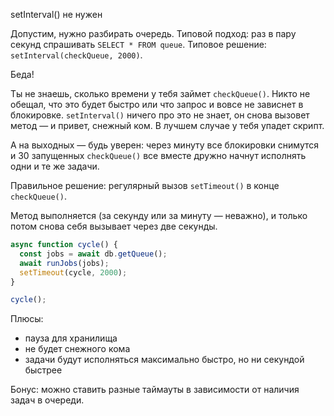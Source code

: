 setInterval() не нужен

Допустим, нужно разбирать очередь. Типовой подход: раз в пару секунд спрашивать `SELECT * FROM queue`. Типовое решение: `setInterval(checkQueue, 2000)`.

Беда!

Ты не знаешь, сколько времени у тебя займет `checkQueue()`. Никто не обещал, что это будет быстро или что запрос и вовсе не зависнет в блокировке. `setInterval()` ничего про это не знает, он снова вызовет метод — и привет, снежный ком. В лучшем случае у тебя упадет скрипт.

А на выходных — будь уверен: через минуту все блокировки снимутся и 30 запущенных `checkQueue()` все вместе дружно начнут исполнять одни и те же задачи.

Правильное решение: регулярный вызов `setTimeout()` в конце `checkQueue()`.

Метод выполняется (за секунду или за минуту — неважно), и только потом снова себя вызывает через две секунды.

```javascript
async function cycle() {
  const jobs = await db.getQueue();
  await runJobs(jobs);
  setTimeout(cycle, 2000);
}

cycle();
```

Плюсы:

* пауза для хранилища
* не будет снежного кома
* задачи будут исполняться максимально быстро, но ни секундой быстрее

Бонус: можно ставить разные таймауты в зависимости от наличия задач в очереди.
